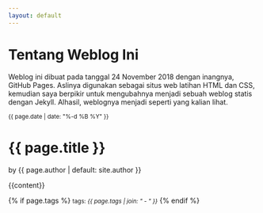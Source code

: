 ```yaml
---
layout: default
---
```


# Tentang Weblog Ini
Weblog ini dibuat pada tanggal 24 November 2018 dengan inangnya, GitHub Pages. Aslinya digunakan sebagai situs web latihan HTML dan CSS, kemudian saya berpikir untuk mengubahnya menjadi sebuah weblog statis dengan Jekyll. Alhasil, weblognya menjadi seperti yang kalian lihat.

<small>{{ page.date | date: "%-d %B %Y" }}</small>
<h1>{{ page.title }}</h1>

<p class="view">by {{ page.author | default: site.author }}</p>

{{content}}

{% if page.tags %}
  <small>tags: <em>{{ page.tags | join: "</em> - <em>" }}</em></small>
{% endif %}
